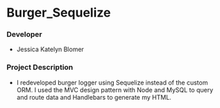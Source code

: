 # Burger_Sequelize

### Developer
* Jessica Katelyn Blomer

### Project Description
* I redeveloped burger logger using Sequelize instead of the custom ORM.  I used the MVC design pattern with Node and MySQL to query and route data and Handlebars to generate my HTML.